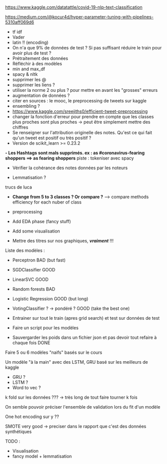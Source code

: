 https://www.kaggle.com/datatattle/covid-19-nlp-text-classification

https://medium.com/@kocur4d/hyper-parameter-tuning-with-pipelines-5310aff069d6

- tf idf
- Vader
- latin !! (encoding)
- On n'a que 9% de données de test ? Si pas suffisant réduire le train pour avoir plus de test ? 
- Prétraitement des données
- Réfléchir à des modèles
- min and max_df
- spacy & nltk 
- supprimer les @ 
- supprimer les liens ?
- utiliser la norme 2 ou plus ? pour mettre en avant les "grosses" erreurs
- augmentation de données ?
- citer en sources : le mooc, le preprocessing de tweets sur kaggle
- ensembling ?
- https://www.kaggle.com/sreejiths0/efficient-tweet-preprocessing
- changer la fonction d'erreur pour prendre en compte que les classes plus proches sont plus proches  -> peut être simplement mettre des chiffres 
- Se renseigner sur l'attribution originelle des notes. Qu'est ce qui fait qu'un tweet est positif ou très positif ? 
- Version de scikit_learn >= 0.23.2


**- Les Hashtags sont mals supprimés. ex : as #coronavirus-fearing shoppers ==> as fearing shoppers**
piste : tokeniser avec spacy

- Vérifier la cohérance des notes données par les noteurs


- Lemmatisation ?


trucs de luca




- **Change from 5 to 3 classes ? Or compare ?**  --> compare methods efficiency for each nuber of class

- preprocessing 
- Add EDA phase (fancy stuff)
- Add some visualisation
- Mettre des titres sur nos graphiques, ***vraiment*** !!!


Liste des modèles : 

- Perceptron BAD  (but fast)
- SGDClassifier   GOOD
- LinearSVC   GOOD


- Random forests   BAD
- Logistic Regression  GOOD (but long)

- VotingClassifier ? -> pondéré ?  GOOD (take the best one)




- Entrainer sur tout le train (apres grid search) et test sur données de test  
- Faire un script pour les modèles 


- Sauvergarder les poids dans un fichier json et pas devoir tout refaire à chaque fois DONE

Faire 5 ou 6 modèles "naifs" basés sur le cours 


Un modèle "à la main" avec des LSTM, GRU basé sur les meilleurs de kaggle

- GRU ?
- LSTM ?
- Word to vec ? 





k fold sur les données ??? -> très long de tout faire tourner k fois 


On semble pouvoir préciser l'ensemble de validation lors du fit d'un modèle

One hot encoding sur y ??


SMOTE very good -> preciser dans le rapport que c'est des données synthétiques


TODO : 

- Visualisation
- fancy model + lemmatisation



